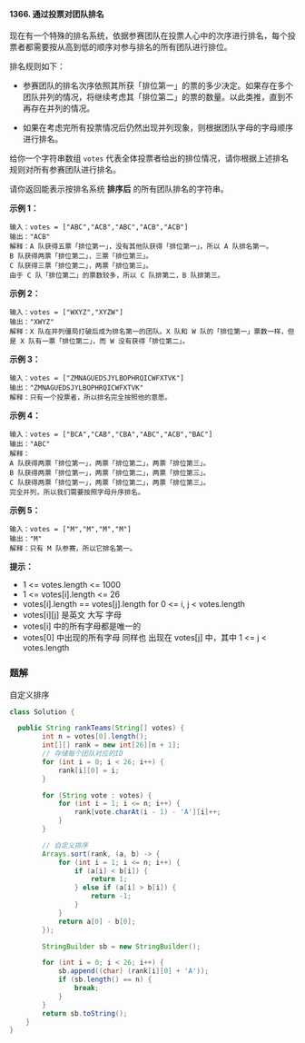 #### 1366. 通过投票对团队排名

现在有一个特殊的排名系统，依据参赛团队在投票人心中的次序进行排名，每个投票者都需要按从高到低的顺序对参与排名的所有团队进行排位。

排名规则如下：

- 参赛团队的排名次序依照其所获「排位第一」的票的多少决定。如果存在多个团队并列的情况，将继续考虑其「排位第二」的票的数量。以此类推，直到不再存在并列的情况。

- 如果在考虑完所有投票情况后仍然出现并列现象，则根据团队字母的字母顺序进行排名。

给你一个字符串数组 `votes` 代表全体投票者给出的排位情况，请你根据上述排名规则对所有参赛团队进行排名。

请你返回能表示按排名系统 **排序后** 的所有团队排名的字符串。

**示例 1：**

```shell
输入：votes = ["ABC","ACB","ABC","ACB","ACB"]
输出："ACB"
解释：A 队获得五票「排位第一」，没有其他队获得「排位第一」，所以 A 队排名第一。
B 队获得两票「排位第二」，三票「排位第三」。
C 队获得三票「排位第二」，两票「排位第三」。
由于 C 队「排位第二」的票数较多，所以 C 队排第二，B 队排第三。
```

**示例 2：**

```shell
输入：votes = ["WXYZ","XYZW"]
输出："XWYZ"
解释：X 队在并列僵局打破后成为排名第一的团队。X 队和 W 队的「排位第一」票数一样，但是 X 队有一票「排位第二」，而 W 没有获得「排位第二」。 
```

**示例 3：**

```shell
输入：votes = ["ZMNAGUEDSJYLBOPHRQICWFXTVK"]
输出："ZMNAGUEDSJYLBOPHRQICWFXTVK"
解释：只有一个投票者，所以排名完全按照他的意愿。
```

**示例 4：**

```shell
输入：votes = ["BCA","CAB","CBA","ABC","ACB","BAC"]
输出："ABC"
解释： 
A 队获得两票「排位第一」，两票「排位第二」，两票「排位第三」。
B 队获得两票「排位第一」，两票「排位第二」，两票「排位第三」。
C 队获得两票「排位第一」，两票「排位第二」，两票「排位第三」。
完全并列，所以我们需要按照字母升序排名。
```

**示例 5：**

```shell
输入：votes = ["M","M","M","M"]
输出："M"
解释：只有 M 队参赛，所以它排名第一。
```

**提示：**

* 1 <= votes.length <= 1000
* 1 <= votes[i].length <= 26
* votes[i].length == votes[j].length for 0 <= i, j < votes.length
* votes[i][j] 是英文 大写 字母
* votes[i] 中的所有字母都是唯一的
* votes[0] 中出现的所有字母 同样也 出现在 votes[j] 中，其中 1 <= j < votes.length

### 题解

自定义排序

```java
class Solution {

  public String rankTeams(String[] votes) {
        int n = votes[0].length();
        int[][] rank = new int[26][n + 1];
        // 存储每个团队对应的ID
        for (int i = 0; i < 26; i++) {
            rank[i][0] = i;
        }

        for (String vote : votes) {
            for (int i = 1; i <= n; i++) {
                rank[vote.charAt(i - 1) - 'A'][i]++;
            }
        }

        // 自定义排序
        Arrays.sort(rank, (a, b) -> {
            for (int i = 1; i <= n; i++) {
                if (a[i] < b[i]) {
                    return 1;
                } else if (a[i] > b[i]) {
                    return -1;
                }
            }
            return a[0] - b[0];
        });

        StringBuilder sb = new StringBuilder();

        for (int i = 0; i < 26; i++) {
            sb.append((char) (rank[i][0] + 'A'));
            if (sb.length() == n) {
                break;
            }
        }
        return sb.toString();
    }
}
```

